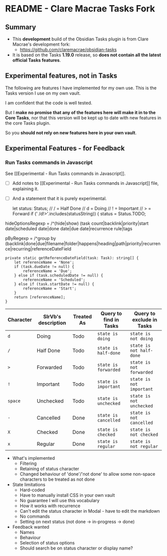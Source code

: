 # README - Clare Macrae Tasks Fork

## Summary

- This **development** build of the Obsidian Tasks plugin is from Clare Macrae's development fork:
  - <https://github.com/claremacrae/obsidian-tasks>
- It is based on the Tasks **1.19.0** release, so **does not contain all the latest official Tasks features**.

## Experimental features, not in Tasks

The following are features I have implemented for my own use. This is the Tasks version I use on my own vault.

I am confident that the code is well tested.

But I **make no promise that any of the features here will make it in to the Core Tasks**, nor that this version will be kept up to date with new features in the core Tasks plugin.

So you **should not rely on new features here in your own vault**.

## Experimental Features - for Feedback

### Run Tasks commands in Javascript

See [[Experimental - Run Tasks commands in Javascript]].

- [ ] Add notes to [[Experimental - Run Tasks commands in Javascript]] file, explaining it.
- [ ] And a statement that it is purely experimental.

    let status: Status;
    // / = Half Done
    // d = Doing
    // ! = Important
    // > = Forward
    if (' /d!>'.includes(statusString)) {
        status = Status.TODO;

hideOptionsRegexp =
        /^(hide|show) (task count|backlink|priority|start date|scheduled date|done date|due date|recurrence rule|tags

pByRegexp =
        /^group by (backlink|done|due|filename|folder|happens|heading|path|priority|recurrence|recurring|referenceDateField

    private static getReferenceDateField(task: Task): string[] {
        let referenceName = 'None';
        if (task.dueDate != null) {
            referenceName = 'Due';
        } else if (task.scheduledDate != null) {
            referenceName = 'Scheduled';
        } else if (task.startDate != null) {
            referenceName = 'Start';
        }
        return [referenceName];
    }

<!-- include: Status.DocSamples.test.TaskStates_markdown-table.approved.md -->
| Character           | SlrVb's description | Treated As | Query to find in Tasks | Query to exclude in Tasks  |
| ------------------- | ------------------- | ---------- | ---------------------- | -------------------------- |
| `d` | Doing | Todo | `state is doing` | `state is not doing` |
| `/` | Half Done | Todo | `state is half-done` | `state is not half-done` |
| `>` | Forwarded | Todo | `state is forwarded` | `state is not forwarded` |
| `!` | Important | Todo | `state is important` | `state is not important` |
| `space` | Unchecked | Todo | `state is unchecked` | `state is not unchecked` |
| `-` | Cancelled | Done | `state is cancelled` | `state is not cancelled` |
| `X` | Checked | Done | `state is checked` | `state is not checked` |
| `x` | Regular | Done | `state is regular` | `state is not regular` |
<!-- endInclude -->

- What's implemented
  - Filtering
  - Retaining of status character
  - Changed behaviour of 'done'/'not done' to allow some non-space characters to be treated as not done
- State limitations
  - Hard-coded
  - Have to manually install CSS in your own vault
  - No guarantee I will use this vocabulary
  - How it works with recurrence
  - Can't edit the status character in Modal - have to edit the markdown
  - No commands
  - Setting on next status (not done -> in-progress -> done)
- Feedback wanted
  - Names
  - Behaviour
  - Selection of status options
  - Should search be on status character or display name?
